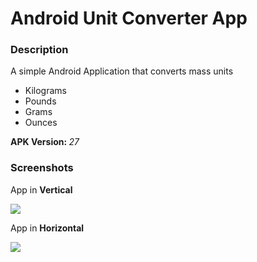 # Android Unit Converter App

<h3>Description</h3>
<p> A simple Android Application that converts mass units</p>
<ul>
  <li>Kilograms</li>
  <li>Pounds</li>
  <li>Grams</li>
  <li>Ounces</li>
</ul>

<b>APK Version: </b><i>27</i>

<h3>Screenshots</h3>

<p>App in <b>Vertical</b></p>

<img src="https://github.com/warferton/Android_Unit_Converter_App/blob/master/Screenshot%202021-01-31%20at%2022.48.57.png"/>

<p>App in <b>Horizontal</b></p>

<img src="Screenshot 2021-01-31 at 22.40.36"/>
